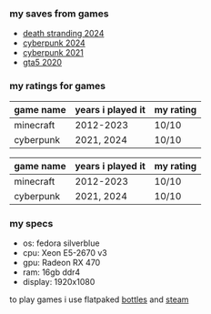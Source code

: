 ### my saves from games

- [death stranding 2024](death_stranding_2024)
- [cyberpunk 2024](cyberpunk_2024)
- [cyberpunk 2021](cyberpunk_2021)
- [gta5 2020](gta5_2020)

### my ratings for games

| game name   | years i played it | my rating |
|-------------|-------------------|-----------|
| minecraft   | 2012-2023         | 10/10     |
| cyberpunk   | 2021, 2024        | 10/10     |


game name   | years i played it | my rating
------------|-------------------|----------
minecraft   | 2012-2023         | 10/10
cyberpunk   | 2021, 2024        | 10/10

### my specs

- os: fedora silverblue
- cpu: Xeon E5-2670 v3 
- gpu: Radeon RX 470
- ram: 16gb ddr4
- display: 1920x1080

to play games i use flatpaked [bottles](https://flathub.org/apps/com.usebottles.bottles) and [steam](https://flathub.org/apps/com.valvesoftware.Steam)

